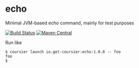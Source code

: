 # echo

Minimal JVM-based echo command, mainly for test purposes

[![Build Status](https://travis-ci.org/coursier/echo.svg?branch=master)](https://travis-ci.org/coursier/echo)
[![Maven Central](https://img.shields.io/maven-central/v/io.get-coursier/echo.svg)](https://maven-badges.herokuapp.com/maven-central/io.get-coursier/echo)

Run like
```
$ coursier launch io.get-coursier:echo:1.0.0 -- foo
foo
$
```
